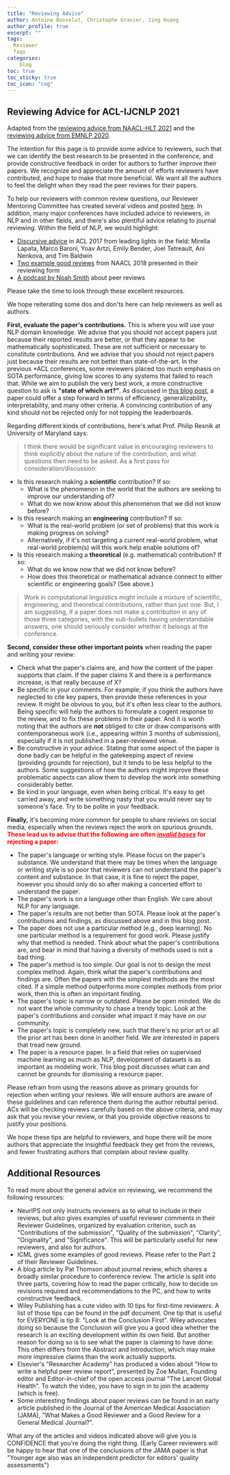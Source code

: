 ```yaml
---
title: "Reviewing Advice"
author: Antoine Bosselut, Christophe Gravier, Jing Huang
author_profile: true
excerpt: ""
tags:
  Reviewer
  faqs
categories:
    blog
toc: true
toc_sticky: true
toc_icon: "cog"
---
```

##  Reviewing Advice for ACL-IJCNLP 2021
Adapted from the [reviewing advice from NAACL-HLT 2021](https://2021.naacl.org/reviewer/advice/) and the [reviewing advice from EMNLP 2020](https://2020.emnlp.org/blog/2020-05-17-write-good-reviews).

The intention for this page is to provide some advice to reviewers, such that we can identify the best research to be presented in the conference, and provide constructive feedback in order for authors to further improve their papers. We recognize and appreciate the amount of efforts reviewers have contributed, and hope to make that more beneficial. We want all the authors to feel the delight when they read the peer reviews for their papers.

To help our reviewers with common review questions, our Reviewer Mentoring Committee has created several videos and posted [here](https://vimeo.com/user106613660). In addition, many major conferences have included advice to reviewers, in NLP and in other fields, and there's also plentiful advice relating to journal reviewing. Within the field of NLP, we would highlight:
- [Discursive advice](https://acl2017.wordpress.com/2017/02/23/last-minute-reviewing-advice/) in ACL 2017 from leading lights in the field: Mirella Lapata, Marco Baroni, Yoav Artzi, Emily Bender, Joel Tetreault, Ani Nenkova, and Tim Baldwin
- [Two example good reviews](https://naacl2018.wordpress.com/2018/01/20/a-review-form-faq/) from NAACL 2018 presented in their reviewing form
- [A podcast by Noah Smith](https://soundcloud.com/nlp-highlights/77-on-writing-quality-peer-reviews-with-noah-a-smith) about peer reviews

Please take the time to look through these excellent resources.

We hope reiterating some dos and don'ts here can help reviewers as well as authors.

**First, evaluate the paper's contributions.** This is where you will use your NLP domain knowledge. We advise that you should not accept papers just because their reported results are better, or that they appear to be mathematically sophisticated. These are not sufficient or necessary to constitute contributions. And we advise that you should not reject papers just because their results are not better than state-of-the-art. In the previous \*ACL conferences, some reviewers placed too much emphasis on SOTA performance, giving low scores to any systems that failed to reach that. While we aim to publish the very best work, a more constructive question to ask is **"state of which art?"**. As discussed in [this blog post](https://hackingsemantics.xyz/2020/reviewing-models/), a paper could offer a step forward in terms of efficiency, generalizability, interpretability, and many other criteria. A convincing contribution of any kind should not be rejected only for not topping the leaderboards.

Regarding different kinds of contributions, here's what Prof. Philip Resnik at University of Maryland says:

>I think there would be significant value in encouraging reviewers to think explicitly about the nature of the contribution, and what questions then need to be asked. As a first pass for consideration/discussion:
- Is this research making a **scientific** contribution? If so: 
	- What is the phenomenon in the world that the authors are seeking to improve our understanding of?
	- What do we now know about this phenomenon that we did not know before?
- Is this research making an **engineering** contribution? If so: 
	- What is the real-world problem (or set of problems) that this work is making progress on solving?
	- Alternatively, if it's not targeting a current real-world problem, what real-world problem(s) will this work help enable solutions of?
- Is this research making a **theoretical** (e.g. mathematical) contribution? If so: 
	- What do we know now that we did not know before?
	- How does this theoretical or mathematical advance connect to either scientific or engineering goals? (See above.)
>
>Work in computational linguistics might include a mixture of scientific, engineering, and theoretical contributions, rather than just one. But, I am suggesting, if a paper does not make a contribution in any of those three categories, with the sub-bullets having understandable answers, one should seriously consider whether it belongs at the conference.

**Second, consider these other important points** when reading the paper and writing your review:
- Check what the paper's claims are, and how the content of the paper supports that claim. If the paper claims X and there is a performance increase, is that really because of X?
- Be specific in your comments. For example, if you think the authors have neglected to cite key papers, then provide these references in your review. It might be obvious to you, but it's often less clear to the authors. Being specific will help the authors to formulate a cogent response to the review, and to fix these problems in their paper. And it is worth noting that the authors are **not** obliged to cite or draw comparisons with contemporaneous work (i.e., appearing within 3 months of submission), especially if it is not published in a peer-reviewed venue.
- Be constructive in your advice. Stating that some aspect of the paper is done badly can be helpful in the gatekeeping aspect of review (providing grounds for rejection), but it tends to be less helpful to the authors. Some suggestions of how the authors might improve these problematic aspects can allow them to develop the work into something considerably better.
- Be kind in your language, even when being critical. It's easy to get carried away, and write something nasty that you would never say to someone's face. Try to be polite in your feedback.

**Finally,** it's becoming more common for people to share reviews on social media, especially when the reviews reject the work on spurious grounds. <font color='red'><b>These lead us to advise that the following are often <u><i>invalid bases</i></u> for rejecting a paper:</b></font>

- The paper's language or writing style. Please focus on the paper's substance. We understand that there may be times when the language or writing style is so poor that reviewers can not understand the paper's content and substance. In that case, it is fine to reject the paper, however you should only do so after making a concerted effort to understand the paper.
- The paper's work is on a language other than English. We care about NLP for any language.
- The paper's results are not better than SOTA. Please look at the paper's contributions and findings, as discussed above and in this blog post.
- The paper does not use a particular method (e.g., deep learning). No one particular method is a requirement for good work. Please justify why that method is needed. Think about what the paper's contributions are, and bear in mind that having a diversity of methods used is not a bad thing.
- The paper's method is too simple. Our goal is not to design the most complex method. Again, think what the paper's contributions and findings are. Often the papers with the simplest methods are the most cited. If a simple method outperforms more complex methods from prior work, then this is often an important finding.
- The paper's topic is narrow or outdated. Please be open minded. We do not want the whole community to chase a trendy topic. Look at the paper's contributions and consider what impact it may have on our community.
- The paper's topic is completely new, such that there's no prior art or all the prior art has been done in another field. We are interested in papers that tread new ground.
- The paper is a resource paper. In a field that relies on supervised machine learning as much as NLP, development of datasets is as important as modeling work. This blog post discusses what can and cannot be grounds for dismissing a resource paper.

Please refrain from using the reasons above as primary grounds for rejection when writing your reviews. We will ensure authors are aware of these guidelines and can reference them during the author rebuttal period. ACs will be checking reviews carefully based on the above criteria, and may ask that you revise your review, or that you provide objective reasons to justify your positions.

We hope these tips are helpful to reviewers, and hope there will be more authors that appreciate the insightful feedback they get from the reviews, and fewer frustrating authors that complain about review quality.

## Additional Resources
To read more about the general advice on reviewing, we recommend the following resources:
- NeurIPS not only instructs reviewers as to what to include in their reviews, but also gives examples of useful reviewer comments in their Reviewer Guidelines, organized by evaluation criterion, such as "Contributions of the submission", "Quality of the submission", "Clarity", "Originality", and "Significance". This will be particularly useful for new reviewers, and also for authors.
- ICML gives some examples of good reviews. Please refer to the Part 2 of their Reviewer Guidelines.
- A blog article by Pat Thomson about journal review, which shares a broadly similar procedure to conference review. The article is split into three parts, covering how to read the paper critically, how to decide on revisions required and recommendations to the PC, and how to write constructive feedback.
- Wiley Publishing has a cute video with 10 tips for first-time reviewers. A list of those tips can be found in the pdf document. One tip that is useful for EVERYONE is tip 8: "Look at the Conclusion First". Wiley advocates doing so because the Conclusion will give you a good idea whether the research is an exciting development within its own field. But another reason for doing so is to see what the paper is claiming to have done: This often differs from the Abstract and Introduction, which may make more impressive claims than the work actually supports.
- Elsevier's "Researcher Academy" has produced a video about "How to write a helpful peer review report", presented by Zoe Mullan, Founding editor and Editor-in-chief of the open access journal "The Lancet Global Health". To watch the video, you have to sign in to join the academy (which is free).
- Some interesting findings about paper reviews can be found in an early article published in the Journal of the American Medical Association (JAMA), "What Makes a Good Reviewer and a Good Review for a General Medical Journal?".

What any of the articles and videos indicated above will give you is CONFIDENCE that you're doing the right thing. (Early Career reviewers will be happy to hear that one of the conclusions of the JAMA paper is that "Younger age also was an independent predictor for editors' quality assessments")












